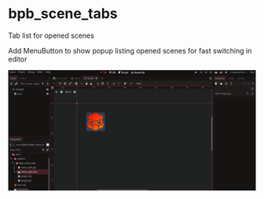 # bpb_scene_tabs
Tab list for opened scenes 

Add MenuButton to show popup listing opened scenes for fast switching in editor

<img src="./redot_bpb_scene_tabs_loop.gif"/>